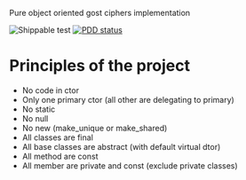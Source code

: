 Pure object oriented gost ciphers implementation

![Shippable test](https://api.shippable.com/projects/58a0cbe8b195740f00e03db0/badge?branch=master)
[![PDD status](http://www.0pdd.com/svg?name=DronMDF/goost)](http://www.0pdd.com/p?name=DronMDF/goost)

# Principles of the project

* No code in ctor
* Only one primary ctor (all other are delegating to primary)
* No static
* No null
* No new (make_unique or make_shared)
* All classes are final
* All base classes are abstract (with default virtual dtor)
* All method are const
* All member are private and const (exclude private classes)
